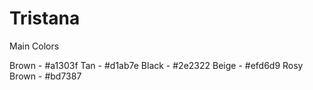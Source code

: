 # Tristana

Main Colors

Brown - #a1303f
Tan - #d1ab7e
Black - #2e2322
Beige - #efd6d9
Rosy Brown - #bd7387
